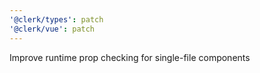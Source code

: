 ```yaml
---
'@clerk/types': patch
'@clerk/vue': patch
---
```


Improve runtime prop checking for single-file components
